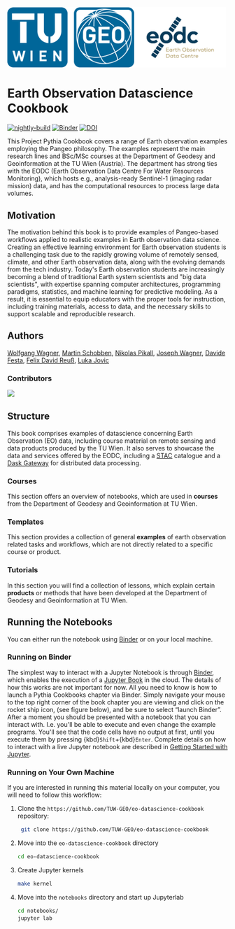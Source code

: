 <img src="notebooks/images/logos/tuw-geo_eodc_logo_horizontal.png" alt="tuw-geo-logo" width="500"/>

# Earth Observation Datascience Cookbook

[![nightly-build](https://github.com/TUW-GEO/eo-datascience-cookbook/actions/workflows/nightly-build.yaml/badge.svg)](https://github.com/TUW-GEO/eo-datascience-cookbook/actions/workflows/nightly-build.yaml)
[![Binder](https://binder.projectpythia.org/badge_logo.svg)](https://binder.projectpythia.org/v2/gh/TUW-GEO/eo-datascience-cookbook/main?labpath=notebooks)
[![DOI](https://zenodo.org/badge/830421828.svg)](https://zenodo.org/badge/latestdoi/830421828)

This Project Pythia Cookbook covers a range of Earth observation examples employing 
the Pangeo philosophy. The examples represent the main research lines and BSc/MSc 
courses at the Department of Geodesy and Geoinformation at the TU Wien (Austria). 
The department has strong ties with the EODC (Earth Observation Data Centre For 
Water Resources Monitoring), which hosts e.g., analysis-ready Sentinel-1 
(imaging radar mission) data, and has the computational resources to process 
large data volumes.

## Motivation

The motivation behind this book is to provide examples of Pangeo-based workflows 
applied to realistic examples in Earth observation data science. Creating an 
effective learning environment for Earth observation students is a challenging 
task due to the rapidly growing volume of remotely sensed, climate, and other 
Earth observation data, along with the evolving demands from the tech industry. 
Today's Earth observation students are increasingly becoming a blend of traditional 
Earth system scientists and "big data scientists", with expertise spanning computer 
architectures, programming paradigms, statistics, and machine learning for 
predictive modeling. As a result, it is essential to equip educators with the 
proper tools for instruction, including training materials, access to data, and 
the necessary skills to support scalable and reproducible research.

## Authors

[Wolfgang Wagner](@wagner-wolfgang), [Martin Schobben](@martinschobben), 
[Nikolas Pikall](@npikall), [Joseph Wagner](@wagnerjoseph), [Davide Festa](@maybedave), 
[Felix David Reuß](@FelixReuss), [Luka Jovic](@lukojovic)

### Contributors

<a href="https://github.com/TUW-GEO/eo-datascience-cookbook/graphs/contributors">
  <img src="https://contrib.rocks/image?repo=TUW-GEO/eo-datascience-cookbook" />
</a>

## Structure

This book comprises examples of datascience concerning Earth Observation (EO) data, 
including course material on remote sensing and data products produced by the TU 
Wien. It also serves to showcase the data and services offered by the EODC, including 
a [STAC](https://docs.eodc.eu/services/stac.html) catalogue and a 
[Dask Gateway](https://docs.eodc.eu/services/dask.html) for distributed data processing.

### Courses

This section offers an overview of notebooks, which are used in **courses** from 
the Department of Geodesy and Geoinformation at TU Wien.

### Templates

This section provides a collection of general **examples** of earth observation 
related tasks and workflows, which are not directly related to a specific course 
or product.

### Tutorials

In this section you will find a collection of lessons, which explain certain 
**products** or methods that have been developed at the Department of Geodesy and 
Geoinformation at TU Wien.

## Running the Notebooks

You can either run the notebook using [Binder](https://binder.eo-datascience-cookbook.org/) 
or on your local machine.

### Running on Binder

The simplest way to interact with a Jupyter Notebook is through
[Binder](https://binder.eo-datascience-cookbook.org/), which enables the execution of a
[Jupyter Book](https://jupyterbook.org) in the cloud. The details of how this works are not
important for now. All you need to know is how to launch a Pythia
Cookbooks chapter via Binder. Simply navigate your mouse to
the top right corner of the book chapter you are viewing and click
on the rocket ship icon, (see figure below), and be sure to select
“launch Binder”. After a moment you should be presented with a
notebook that you can interact with. I.e. you'll be able to execute
and even change the example programs. You'll see that the code cells
have no output at first, until you execute them by pressing
{kbd}`Shift`\+{kbd}`Enter`. Complete details on how to interact with
a live Jupyter notebook are described in [Getting Started with
Jupyter](https://foundations.projectpythia.org/foundations/getting-started-jupyter.html).

### Running on Your Own Machine

If you are interested in running this material locally on your computer, you will 
need to follow this workflow:

1. Clone the `https://github.com/TUW-GEO/eo-datascience-cookbook` repository:

   ```bash
    git clone https://github.com/TUW-GEO/eo-datascience-cookbook
   ```

1. Move into the `eo-datascience-cookbook` directory
   ```bash
   cd eo-datascience-cookbook
   ```
1. Create Jupyter kernels
   ```bash
   make kernel
   ```
1. Move into the `notebooks` directory and start up Jupyterlab
   ```bash
   cd notebooks/
   jupyter lab
   ```
